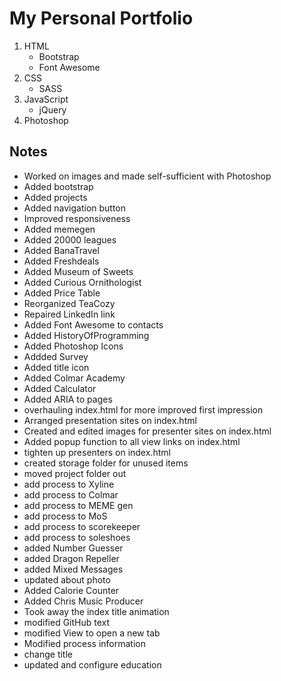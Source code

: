 # My Personal Portfolio

1. HTML
   - Bootstrap
   - Font Awesome
2. CSS
   - SASS
3. JavaScript
   - jQuery
4. Photoshop

## Notes

- Worked on images and made self-sufficient with Photoshop
- Added bootstrap
- Added projects
- Added navigation button
- Improved responsiveness
- Added memegen
- Added 20000 leagues
- Added BanaTravel
- Added Freshdeals
- Added Museum of Sweets
- Added Curious Ornithologist
- Added Price Table
- Reorganized TeaCozy
- Repaired LinkedIn link
- Added Font Awesome to contacts
- Added HistoryOfProgramming
- Added Photoshop Icons
- Addded Survey
- Added title icon
- Added Colmar Academy
- Added Calculator
- Added ARIA to pages
- overhauling index.html for more improved first impression
- Arranged presentation sites on index.html
- Created and edited images for presenter sites on index.html
- Added popup function to all view links on index.html
- tighten up presenters on index.html
- created storage folder for unused items
- moved project folder out
- add process to Xyline
- add process to Colmar
- add process to MEME gen
- add process to MoS
- add process to scorekeeper
- add process to soleshoes
- added Number Guesser
- added Dragon Repeller
- added Mixed Messages
- updated about photo
- Added Calorie Counter
- Added Chris Music Producer
- Took away the index title animation
- modified GitHub text
- modified View to open a new tab
- Modified process information
- change title
- updated and configure education
